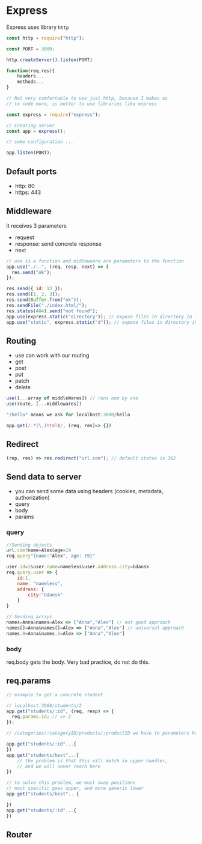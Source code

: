 # Express

Express uses library `http`

```js
const http = require("http");

const PORT = 3000;

http.createServer().listen(PORT)

function(req,res){
    headers...
    methods...
}

// Not very comfortable to use just http, because I makes us
// to code more, is better to use libraries like express
```

```js
const express = require("express");

// Creating server
const app = express();

// some configuration ...

app.listen(PORT);
```

## Default ports

- http: 80
- https: 443

## Middleware

It receives 3 parameters

- request
- response: send concrete response
- next

```js
// use is a function and midleweare are parameters to the function
app.use("./..", (req, resp, next) => {
  res.send("ok");
});

res.send({ id: 13 });
res.send([1, 2, 3]);
res.send(Buffer.from("ok"));
res.sendFile("./index.html/");
res.status(404).send("not found");
app.use(express.static("directory")); // expose files in directory in localhost.../directory
app.use("static", express.static("d")); // expose files in directory in localhost../static/d
```

## Routing

- use can work with our routing
- get
- post
- put
- patch
- delete

```js
use([...array of middleWares]) // runs one by one
use(route, [...middlewares])

"/hello" means we ask for localhost:3000/hello

app.get(/.*(\.)html$/, (req, res)=> {})
```

## Redirect

```js
(rep, res) => res.redirect("url.com"); // default status is 302
```

## Send data to server

- you can send some data using headers (cookies, metadata, authorization)
- query
- body
- params

### query

```js
//Sending objects
url.com?name=Alex&age=19
req.query"{name:"Alex", age: 19}"

user.id=1&user.name=nameless&user.address.city=Gdansk
req.query.user => {
    id:1,
    name: "nameless",
    address: {
        city:"Gdansk"
    }
}

// Sending arrays
names=Anna&names=Alex => ["Anna","Alex"] // not good approach
names[]=Anna&names[]=Alex => ["Anna","Alex"] // universal approach
names.0=Anna&names.1=Alex => ["Anna","Alex"]
```

### body

req.body gets the body. Very bad practice, do not do this.

## req.params

```js
// example to get a concrete student

// localhost:3000/students/2
app.get("students/:id", (req, resp) => {
  req.params.id; // => 2
});

// /categories/:categoryID/products/:productID we have to parameters here

app.get("students/:id"...{
})
app.get("students/best"...{
    // the problem is that this will match in upper handler,
    // and we will never reach here
})

// to solve this problem, we must swap positions
// most specific goes upper, and more generic lower
app.get("students/best"...{

})
app.get("students/:id"...{
})
```

## Router

```py

```
